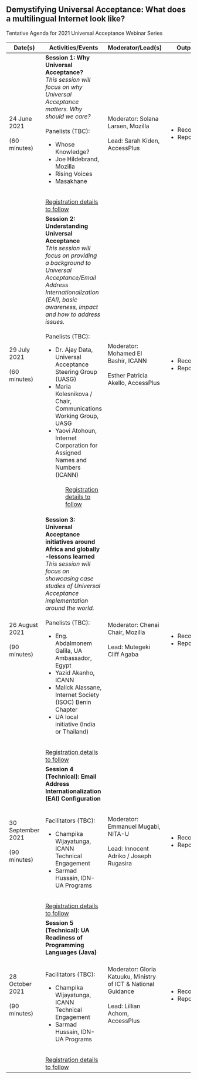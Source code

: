## Demystifying Universal Acceptance: What does a multilingual Internet look like? ##

Tentative Agenda for 2021 Universal Acceptance Webinar Series

Date(s) | Activities/Events | Moderator/Lead(s) | Output 
----- | -------- | ------ | ----- 
24 June 2021 <br><br> (60 minutes) | <b>Session 1: Why Universal Acceptance? </b> <br> <i> This session will focus on why Universal Acceptance matters. Why should we care? </i> <br><br> Panelists (TBC): <ul><li>  Whose Knowledge? <li> Joe Hildebrand, Mozilla <li> Rising Voices <li> Masakhane </ul> <br> [Registration details to follow](URL) | Moderator: Solana Larsen, Mozilla <br><br> Lead: Sarah Kiden, AccessPlus | <ul><li>Recording <li>Report</ul>  
29 July 2021  <br><br> (60 minutes) | <b> Session 2: Understanding Universal Acceptance </b> <br> <i> This session will focus on providing a background to Universal Acceptance/Email Address Internationalization (EAI), basic awareness, impact and how to address issues. </i> <br><br> Panelists (TBC): <ul><li> Dr. Ajay Data, Universal Acceptance Steering Group (UASG) <li> Maria Kolesnikova / Chair, Communications Working Group, UASG <li> Yaovi Atohoun, Internet Corporation for Assigned Names and Numbers (ICANN) <ul> <br> [Registration details to follow](URL) | Moderator: Mohamed El Bashir, ICANN  <br><br> Esther Patricia Akello, AccessPlus | <ul><li>Recording <li>Report</ul>  
26 August 2021 <br><br> (90 minutes) | <b> Session 3: Universal Acceptance initiatives around Africa and globally -lessons learned </b> <br> <i>This session will focus on showcasing case studies of Universal Acceptance implementation around the world. </i><br><br> Panelists (TBC): <ul><li> Eng. Abdalmonem Galila, UA Ambassador, Egypt <li> Yazid Akanho, ICANN <li>  Malick Alassane, Internet Society (ISOC) Benin Chapter <li> UA local initiative (India or Thailand) </ul> <br> [Registration details to follow](URL)| Moderator: Chenai Chair, Mozilla <br><br> Lead: Mutegeki Cliff Agaba | <ul><li>Recording <li>Report</ul>
30 September 2021 <br><br> (90 minutes) | <b> Session 4 (Technical): Email Address Internationalization (EAI) Configuration </b><br>  <br><br> Facilitators (TBC): <ul><li> Champika Wijayatunga, ICANN Technical Engagement <li> Sarmad Hussain, IDN-UA Programs </ul> <br> [Registration details to follow](URL)| Moderator: Emmanuel Mugabi, NITA-U <br><br> Lead: Innocent Adriko / Joseph Rugasira |<ul><li>Recording <li>Report</ul>
28 October 2021 <br><br> (90 minutes) | <b> Session 5 (Technical): UA Readiness of Programming Languages (Java) </b><br>  <br><br> Facilitators (TBC): <ul><li> Champika Wijayatunga, ICANN Technical Engagement <li> Sarmad Hussain, IDN-UA Programs </ul> <br> [Registration details to follow](URL)| Moderator: Gloria Katuuku, Ministry of ICT & National Guidance <br><br> Lead: Lillian Achom, AccessPlus |<ul><li>Recording <li>Report</ul>
